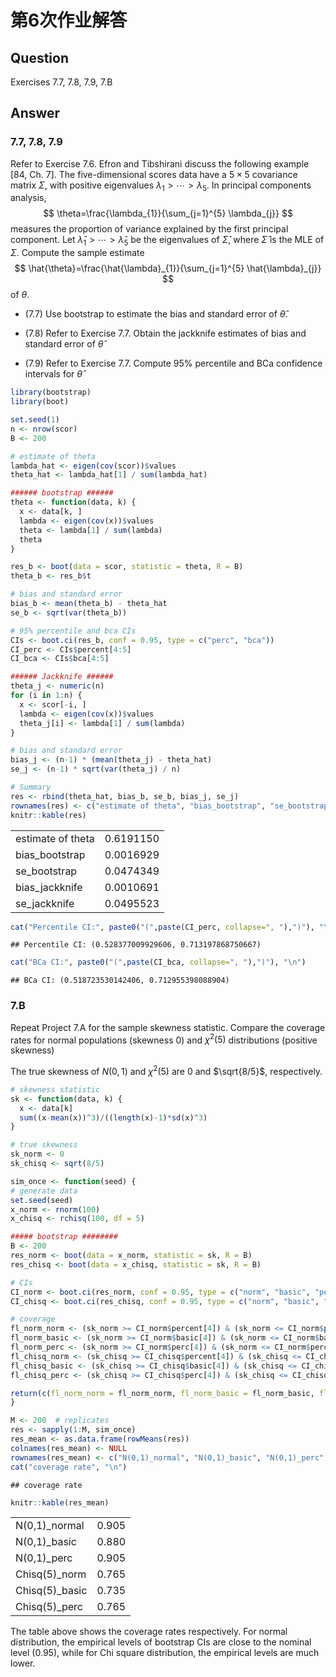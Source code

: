 # 第6次作业解答


## Question
Exercises 7.7, 7.8, 7.9, 7.B



## Answer

### 7.7, 7.8, 7.9
Refer to Exercise 7.6. Efron and Tibshirani discuss the following example [84, Ch. 7]. The five-dimensional scores data have a $5 \times 5$ covariance matrix $\Sigma$, with positive eigenvalues $\lambda_{1}>\cdots>\lambda_{5}$. In principal components analysis,
$$
\theta=\frac{\lambda_{1}}{\sum_{j=1}^{5} \lambda_{j}}
$$
measures the proportion of variance explained by the first principal component. Let $\hat{\lambda}_{1}>\cdots>\hat{\lambda}_{5}$ be the eigenvalues of $\hat{\Sigma}$, where $\hat{\Sigma}$ is the MLE of $\Sigma$. Compute the sample estimate
$$
\hat{\theta}=\frac{\hat{\lambda}_{1}}{\sum_{j=1}^{5} \hat{\lambda}_{j}}
$$
of $\theta$. 

+ (7.7) Use bootstrap to estimate the bias and standard error of $\hat{\theta}$.

+ (7.8) Refer to Exercise 7.7. Obtain the jackknife estimates of bias and standard
error of $\hat{\theta}$

+ (7.9) Refer to Exercise 7.7. Compute 95% percentile and BCa confidence intervals
for $\hat{\theta}$


```r
library(bootstrap)
library(boot)

set.seed(1)
n <- nrow(scor)
B <- 200

# estimate of theta
lambda_hat <- eigen(cov(scor))$values
theta_hat <- lambda_hat[1] / sum(lambda_hat)

###### bootstrap ######
theta <- function(data, k) {
  x <- data[k, ]
  lambda <- eigen(cov(x))$values
  theta <- lambda[1] / sum(lambda)
  theta
}

res_b <- boot(data = scor, statistic = theta, R = B)
theta_b <- res_b$t

# bias and standard error
bias_b <- mean(theta_b) - theta_hat
se_b <- sqrt(var(theta_b))

# 95% percentile and bca CIs
CIs <- boot.ci(res_b, conf = 0.95, type = c("perc", "bca"))
CI_perc <- CIs$percent[4:5]
CI_bca <- CIs$bca[4:5]

###### Jackknife ######
theta_j <- numeric(n)
for (i in 1:n) {
  x <- scor[-i, ]
  lambda <- eigen(cov(x))$values
  theta_j[i] <- lambda[1] / sum(lambda)
}

# bias and standard error
bias_j <- (n-1) * (mean(theta_j) - theta_hat)
se_j <- (n-1) * sqrt(var(theta_j) / n)

# Summary
res <- rbind(theta_hat, bias_b, se_b, bias_j, se_j)
rownames(res) <- c("estimate of theta", "bias_bootstrap", "se_bootstrap", "bias_jackknife", "se_jackknife")
knitr::kable(res)
```



|                  |          |
|:-----------------|---------:|
|estimate of theta | 0.6191150|
|bias_bootstrap    | 0.0016929|
|se_bootstrap      | 0.0474349|
|bias_jackknife    | 0.0010691|
|se_jackknife      | 0.0495523|

```r
cat("Percentile CI:", paste0("(",paste(CI_perc, collapse=", "),")"), "\n") 
```

```
## Percentile CI: (0.528377009929606, 0.713197868750667)
```

```r
cat("BCa CI:", paste0("(",paste(CI_bca, collapse=", "),")"), "\n") 
```

```
## BCa CI: (0.518723530142406, 0.712955398088904)
```


### 7.B

Repeat Project 7.A for the sample skewness statistic. Compare the coverage
rates for normal populations (skewness 0) and $χ^2(5)$ distributions (positive
skewness)


The true skewness of $N(0,1)$ and $\chi^2(5)$ are $0$ and $\sqrt{8/5}$, respectively.

```r
# skewness statistic
sk <- function(data, k) {
  x <- data[k]
  sum((x-mean(x))^3)/((length(x)-1)*sd(x)^3)
}

# true skewness
sk_norm <- 0
sk_chisq <- sqrt(8/5)

sim_once <- function(seed) {
# generate data
set.seed(seed)
x_norm <- rnorm(100)
x_chisq <- rchisq(100, df = 5)

##### bootstrap ########
B <- 200
res_norm <- boot(data = x_norm, statistic = sk, R = B)
res_chisq <- boot(data = x_chisq, statistic = sk, R = B)

# CIs
CI_norm <- boot.ci(res_norm, conf = 0.95, type = c("norm", "basic", "perc"))
CI_chisq <- boot.ci(res_chisq, conf = 0.95, type = c("norm", "basic", "perc"))

# coverage 
fl_norm_norm <- (sk_norm >= CI_norm$percent[4]) & (sk_norm <= CI_norm$percent[5])
fl_norm_basic <- (sk_norm >= CI_norm$basic[4]) & (sk_norm <= CI_norm$basic[5])
fl_norm_perc <- (sk_norm >= CI_norm$perc[4]) & (sk_norm <= CI_norm$perc[5])
fl_chisq_norm <- (sk_chisq >= CI_chisq$percent[4]) & (sk_chisq <= CI_chisq$percent[5])
fl_chisq_basic <- (sk_chisq >= CI_chisq$basic[4]) & (sk_chisq <= CI_chisq$basic[5])
fl_chisq_perc <- (sk_chisq >= CI_chisq$perc[4]) & (sk_chisq <= CI_chisq$perc[5])

return(c(fl_norm_norm = fl_norm_norm, fl_norm_basic = fl_norm_basic, fl_norm_perc = fl_norm_perc, fl_chisq_norm = fl_chisq_norm, fl_chisq_basic = fl_chisq_basic, fl_chisq_perc = fl_chisq_perc))
}

M <- 200  # replicates
res <- sapply(1:M, sim_once)
res_mean <- as.data.frame(rowMeans(res)) 
colnames(res_mean) <- NULL
rownames(res_mean) <- c("N(0,1)_normal", "N(0,1)_basic", "N(0,1)_perc", "Chisq(5)_norm", "Chisq(5)_basic", "Chisq(5)_perc")
cat("coverage rate", "\n")
```

```
## coverage rate
```

```r
knitr::kable(res_mean) 
```



|               |      |
|:--------------|-----:|
|N(0,1)_normal  | 0.905|
|N(0,1)_basic   | 0.880|
|N(0,1)_perc    | 0.905|
|Chisq(5)_norm  | 0.765|
|Chisq(5)_basic | 0.735|
|Chisq(5)_perc  | 0.765|
The table above shows the coverage rates respectively. For normal distribution, the empirical levels of bootstrap CIs are close to the nominal level ($0.95$), while for Chi square distribution, the empirical levels are much lower.  
